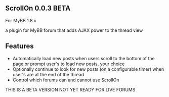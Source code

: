 ## ScrollOn 0.0.3 BETA
For MyBB 1.8.x

a plugin for MyBB forum that adds AJAX power to the thread view

## Features

* Automatically load new posts when users scroll to the bottom of the page or prompt user's to load new posts, your choice
* Optionally continue to look for new posts (on a configurable timer) when user's are at the end of the thread
* Control which forums can and cannot use ScrollOn

THIS IS A BETA VERSION NOT YET READY FOR LIVE FORUMS
